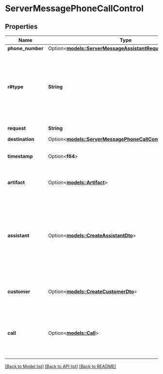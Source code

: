 # ServerMessagePhoneCallControl

## Properties

Name | Type | Description | Notes
------------ | ------------- | ------------- | -------------
**phone_number** | Option<[**models::ServerMessageAssistantRequestPhoneNumber**](ServerMessageAssistantRequest_phoneNumber.md)> |  | [optional]
**r#type** | **String** | This is the type of the message. \"phone-call-control\" is an advanced type of message.  When it is requested in `assistant.serverMessages`, the hangup and forwarding responsibilities are delegated to your server. Vapi will no longer do the actual transfer and hangup. | 
**request** | **String** | This is the request to control the phone call. | 
**destination** | Option<[**models::ServerMessagePhoneCallControlDestination**](ServerMessagePhoneCallControl_destination.md)> |  | [optional]
**timestamp** | Option<**f64**> | This is the ISO-8601 formatted timestamp of when the message was sent. | [optional]
**artifact** | Option<[**models::Artifact**](Artifact.md)> | This is a live version of the `call.artifact`.  This matches what is stored on `call.artifact` after the call. | [optional]
**assistant** | Option<[**models::CreateAssistantDto**](CreateAssistantDTO.md)> | This is the assistant that is currently active. This is provided for convenience.  This matches one of the following: - `call.assistant`, - `call.assistantId`, - `call.squad[n].assistant`, - `call.squad[n].assistantId`, - `call.squadId->[n].assistant`, - `call.squadId->[n].assistantId`. | [optional]
**customer** | Option<[**models::CreateCustomerDto**](CreateCustomerDTO.md)> | This is the customer associated with the call.  This matches one of the following: - `call.customer`, - `call.customerId`. | [optional]
**call** | Option<[**models::Call**](Call.md)> | This is the call object.  This matches what was returned in POST /call.  Note: This might get stale during the call. To get the latest call object, especially after the call is ended, use GET /call/:id. | [optional]

[[Back to Model list]](../README.md#documentation-for-models) [[Back to API list]](../README.md#documentation-for-api-endpoints) [[Back to README]](../README.md)


